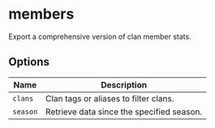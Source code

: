 # members

Export a comprehensive version of clan member stats.

## Options

| Name     | Description                               |
| -------- | ----------------------------------------- |
| `clans`  | Clan tags or aliases to filter clans.     |
| `season` | Retrieve data since the specified season. |
